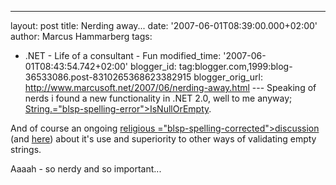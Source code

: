 ---
layout: post
title: Nerding away...
date: '2007-06-01T08:39:00.000+02:00'
author: Marcus Hammarberg
tags:
  - .NET -
Life of a consultant - Fun
modified_time: '2007-06-01T08:43:54.742+02:00'
blogger_id: tag:blogger.com,1999:blog-36533086.post-8310265368623382915
blogger_orig_url: http://www.marcusoft.net/2007/06/nerding-away.html ---
Speaking of nerds i found a new functionality in .NET 2.0, well to me
anyway; [String.<span>="blsp-spelling-error">IsNullOrEmpty</span>](http://msdn2.microsoft.com/en-us/library/system.string.isnullorempty.aspx).

And of course an ongoing [religious <span>="blsp-spelling-corrected">discussion</span>](http://weblogs.asp.net/esanchez/archive/2006/04/03/441716.aspx)
(and
[here](http://weblogs.asp.net/esanchez/archive/2006/03/29/441431.aspx))
about it's use and superiority to other ways of validating empty
strings.

<span id="SPELLING_ERROR_2" class="blsp-spelling-error">Aaaah</span> -
so nerdy and so important...
